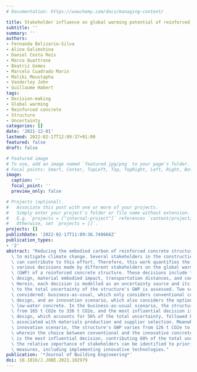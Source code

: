 ```yaml
---
# Documentation: https://wowchemy.com/docs/managing-content/

title: Stakeholder influence on global warming potential of reinforced concrete structure
subtitle: ''
summary: ''
authors:
- Fernanda Belizario-Silva
- Alina Galimshina
- Daniel Costa Reis
- Marco Quattrone
- Beatriz Gomes
- Marcelo Cuadrado Marin
- Maliki Moustapha
- Vanderley John
- Guillaume Habert
tags:
- Decision-making
- Global warming
- Reinforced concrete
- Structure
- Uncertainty
categories: []
date: '2021-12-01'
lastmod: 2022-02-17T12:09:37+01:00
featured: false
draft: false

# Featured image
# To use, add an image named `featured.jpg/png` to your page's folder.
# Focal points: Smart, Center, TopLeft, Top, TopRight, Left, Right, BottomLeft, Bottom, BottomRight.
image:
  caption: ''
  focal_point: ''
  preview_only: false

# Projects (optional).
#   Associate this post with one or more of your projects.
#   Simply enter your project's folder or file name without extension.
#   E.g. `projects = ["internal-project"]` references `content/project/deep-learning/index.md`.
#   Otherwise, set `projects = []`.
projects: []
publishDate: '2022-02-17T11:09:36.749666Z'
publication_types:
- '2'
abstract: "Reducing the embodied carbon of reinforced concrete structures is crucial\
  \ to mitigate climate change. Several stakeholders in the construction value chain\
  \ can contribute to this effort. Therefore, this work quantifies the influence of\
  \ various decisions made by different stakeholders on the global warming potential\
  \ (GWP) of a reinforced concrete structure. These decisions include the structural\
  \ design, material embodied impact, transportation distances, and construction practices.\
  \ Herein, each decision is modelled as an uncertainty source and its contribution\
  \ to the total uncertainty of the structure's GWP is assessed. Two scenarios are\
  \ considered: business-as-usual, which only considers conventional concrete mix\
  \ design, and an innovation scenario, which also considers the option of high-filler\
  \ low-water concrete. In the business-as-usual scenario, the structure's GWP varies\
  \ from 165 t CO2e to 336 t CO2e, and the most influential decision is the structural\
  \ design, which accounts for 56% of the total uncertainty, followed by decisions\
  \ associated with materials production and supplier selection. Meanwhile, in the\
  \ innovation scenario, the structure's GWP varies from 126 t CO2e to 336 t CO2e,\
  \ wherein the choice between conventional and the innovative concrete mix design\
  \ is the most influential decision, contributing 60% of the total uncertainty. Overall,\
  \ the relative importance of stakeholders can be identified to prioritise improvement\
  \ measures, including implementing innovative technologies."
publication: '*Journal of Building Engineering*'
doi: 10.1016/J.JOBE.2021.102979
---
```

